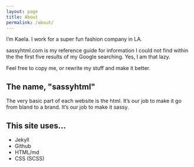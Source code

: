 ```yaml
---
layout: page
title: About
permalink: /about/
---
```


I’m Kaela. I work for a super fun fashion company in LA. 

sassyhtml.com is my reference guide for information I could not find within the the first five results of my Google searching. Yes, I am that lazy. 

Feel free to copy me, or rewrite my stuff and make it better.

## The name, "sassyhtml"

The very basic part of each website is the html. It’s our job to make it go from bland to a brand. It’s our job to make it sassy.

## This site uses...

* Jekyll
* Github
* HTML/md
* CSS (SCSS)